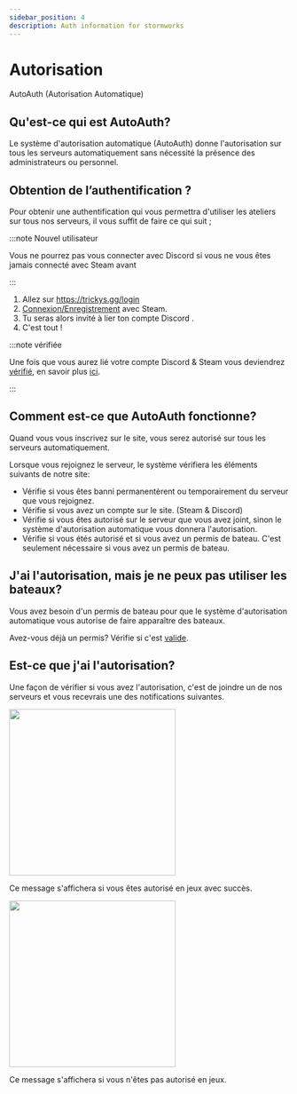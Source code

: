 ```yaml
---
sidebar_position: 4
description: Auth information for stormworks
---
```


# Autorisation
AutoAuth (Autorisation Automatique)

## Qu'est-ce qui est AutoAuth?

Le système d'autorisation automatique (AutoAuth) donne l'autorisation sur tous les serveurs automatiquement sans nécessité la présence des administrateurs ou personnel.

## Obtention de l’authentification ?

Pour obtenir une authentification qui vous permettra d'utiliser les ateliers sur tous nos serveurs, il vous suffit de faire ce qui suit ;

:::note Nouvel utilisateur

Vous ne pourrez pas vous connecter avec Discord si vous ne vous êtes jamais connecté avec Steam avant

:::

1. Allez sur https://trickys.gg/login
2. [Connexion/Enregistrement](https://trickys.gg/login) avec <i class="fa-brands fa-steam"></i> Steam.
3. Tu seras alors invité à lier ton compte Discord <i class="fa-brands fa-discord"></i>.
4. C'est tout !

:::note vérifiée

Une fois que vous aurez lié votre compte <i class="fa-brands fa-discord"></i> Discord & <i class="fa-brands fa-steam"></i> Steam vous deviendrez [vérifié](./), en savoir plus [ici](./).

:::

## Comment est-ce que AutoAuth fonctionne?

Quand vous vous inscrivez sur le site, vous serez autorisé sur tous les serveurs automatiquement.

Lorsque vous rejoignez le serveur, le système vérifiera les éléments suivants de notre site:

- Vérifie si vous êtes banni permanentèrent ou temporairement du serveur que vous rejoignez.
- Vérifie si vous avez un compte sur le site. (Steam & Discord)
- Vérifie si vous êtes autorisé sur le serveur que vous avez joint, sinon le système d'autorisation automatique vous donnera l'autorisation.
- Vérifie si vous étés autorisé et si vous avez un permis de bateau. C'est seulement nécessaire si vous avez un permis de bateau.

## J'ai l'autorisation, mais je ne peux pas utiliser les bateaux?

Vous avez besoin d'un permis de bateau pour que le système d'autorisation automatique vous autorise de faire apparaître des bateaux.

Avez-vous déjà un permis? Vérifie si c'est [valide](https://trickys.gg/account).

## Est-ce que j'ai l'autorisation?

Une façon de vérifier si vous avez l'autorisation, c'est de joindre un de nos serveurs et vous recevrais une des notifications suivantes.

<!-- css for flex -->
  <div class="flex-vcenter">
    <div class="img-mg">
      <img src="/img/autoauth/tsauth1.png" width="300px"/>
    </div>
<p>

Ce message s'affichera si vous êtes autorisé en jeux avec succès.

</p>
  </div>

<!-- css for flex -->
  <div class="flex-vcenter">
    <div class="img-mg">
      <img src="/img/autoauth/tsnoauth1.png" width="300px"/>
    </div>
<p>

Ce message s'affichera si vous n'êtes pas autorisé en jeux.

</p>
  </div>
